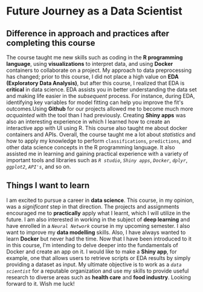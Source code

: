 # Future Journey as a Data Scientist

## Difference in approach and practices after completing this course

The course taught me new skills such as coding in the **R programming language**, using **visualizations** to interpret data, and using **Docker** containers to collaborate on a project. My approach to data preprocessing has changed; prior to this course, I did not place a high value on **EDA (Exploratory Data Analysis)**, but after this course, I realized that EDA is **critical** in data science. EDA assists you in better understanding the data set and making life easier in the *subsequent* process. For instance, during EDA, identifying key variables for model fitting can help you improve the fit's outcomes.Using **Github** for our projects allowed me to become much more *acquainted* with the tool than I had previously. Creating **Shiny apps** was also an interesting experience in which I learned how to create an interactive app with UI using R. This course also taught me about docker containers and APIs. Overall, the course taught me a lot about *statistics* and how to apply my knowledge to perform `classifications`, `predictions`, and other data science concepts in the R programming language. It also assisted me in learning and gaining practical experience with a variety of important tools and libraries such as *`R studio`*, *`Shiny apps`*, *`Docker`*, *`dplyr`*, *`ggplot2`*, *`API's`*, and so on.

## Things I want to learn
I am excited to pursue a career in **data science**. This course, in my opinion, was a *significant* step in that direction. The projects and assignments encouraged me to **practically** apply what I learnt, which I will utilize in the future. I am also interested in working in the subject of **deep learning** and have enrolled in a *`Neural Network`* course in my upcoming semester. I also want to improve my **data modelling** skills. Also, I have always wanted to learn **Docker** but never had the time. Now that I have been introduced to it in this course, I'm intending to delve deeper into the fundamentals of Docker and create an app on it. I would like to make a **Shiny app**, for example, one that allows users to retrieve scripts or EDA results by simply providing a dataset as input. My ultimate objective is to work as a *`data scientist`* for a reputable organization and use my skills to provide useful research to diverse areas such as **health care** and **food industry**. Looking forward to it. Wish me luck!  
